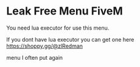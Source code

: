 # Leak Free Menu FiveM

You need lua executor for use this menu.

If you dont have lua executor you can get one here https://shoppy.gg/@zlRedman



menu I often put again
